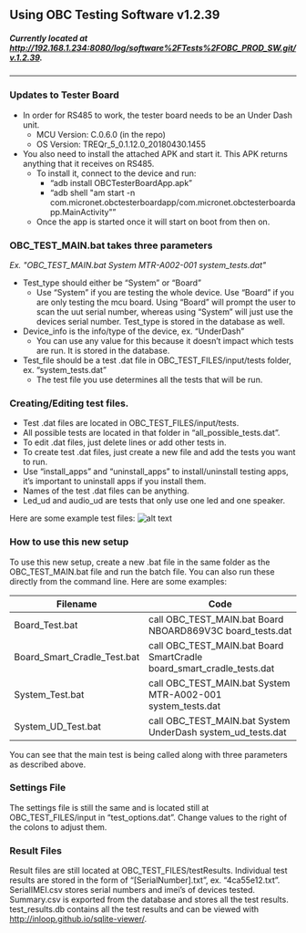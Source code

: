 ## **Using OBC Testing Software v1.2.39**
##### Currently located at http://192.168.1.234:8080/log/software%2FTests%2FOBC_PROD_SW.git/v.1.2.39. 
---
### Updates to Tester Board
  * In order for RS485 to work, the tester board needs to be an Under Dash unit.
    * MCU Version: C.0.6.0 (in the repo)
    * OS Version: TREQr_5_0.1.12.0_20180430.1455
  *	You also need to install the attached APK and start it. This APK returns anything that it receives on RS485.
    * To install it, connect to the device and run:
      * “adb install OBCTesterBoardApp.apk” 
      * “adb shell "am start -n com.micronet.obctesterboardapp/com.micronet.obctesterboardapp.MainActivity"” 
    * Once the app is started once it will start on boot from then on.

### OBC_TEST_MAIN.bat takes three parameters 
*Ex. "OBC_TEST_MAIN.bat System MTR-A002-001 system_tests.dat"*
  * Test_type should either be “System” or “Board”
    * Use “System” if you are testing the whole device. Use “Board” if you are only testing the mcu board. Using “Board” will prompt the user to scan the uut serial number, whereas using “System” will just use the devices serial number. Test_type is stored in the database as well.
  * Device_info is the info/type of the device, ex. “UnderDash”
    * You can use any value for this because it doesn’t impact which tests are run. It is stored in the database.
  * Test_file should be a test .dat file in OBC_TEST_FILES/input/tests folder, ex. “system_tests.dat”
    * The test file you use determines all the tests that will be run. 

### Creating/Editing test files.
  * Test .dat files are located in OBC_TEST_FILES/input/tests.
  * All possible tests are located in that folder in “all_possible_tests.dat”.
  * To edit .dat files, just delete lines or add other tests in.
  * To create test .dat files, just create a new file and add the tests you want to run.
  * Use “install_apps” and “uninstall_apps” to install/uninstall testing apps, it’s important to uninstall apps if you install them.
  * Names of the test .dat files can be anything.
  * Led_ud and audio_ud are tests that only use one led and one speaker.

Here are some example test files:
![alt text](http://192.168.1.234:8080/blob/software%2FTests%2FOBC_PROD_SW.git/v.1.2.39/example_tests.JPG "Examples of 'test.dat' files")
 
### How to use this new setup
To use this new setup, create a new .bat file in the same folder as the OBC_TEST_MAIN.bat file and run the batch file. You can also run these directly from the command line. Here are some examples:

| Filename                    |                                Code                                   |
|-----------------------------|-----------------------------------------------------------------------|
| Board_Test.bat              | call OBC_TEST_MAIN.bat Board NBOARD869V3C board_tests.dat             |
| Board_Smart_Cradle_Test.bat | call OBC_TEST_MAIN.bat Board SmartCradle board_smart_cradle_tests.dat |
| System_Test.bat             | call OBC_TEST_MAIN.bat System MTR-A002-001 system_tests.dat           |
| System_UD_Test.bat          | call OBC_TEST_MAIN.bat System UnderDash system_ud_tests.dat           | 

You can see that the main test is being called along with three parameters as described above. 

### Settings File
The settings file is still the same and is located still at OBC_TEST_FILES/input in “test_options.dat”. Change values to the right of the colons to adjust them.

### Result Files
Result files are still located at OBC_TEST_FILES/testResults. Individual test results are stored in the form of “[SerialNumber].txt”, ex. “4ca55e12.txt”. SerialIMEI.csv stores serial numbers and imei’s of devices tested. Summary.csv is exported from the database and stores all the test results. test_results.db contains all the test results and can be viewed with http://inloop.github.io/sqlite-viewer/. 
